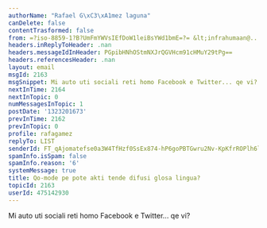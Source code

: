 ```yaml
---
authorName: "Rafael G\xC3\xA1mez laguna"
canDelete: false
contentTrasformed: false
from: =?iso-8859-1?B?UmFmYWVsIEfDoW1leiBsYWd1bmE=?= &lt;infrahumaan@...&gt;
headers.inReplyToHeader: .nan
headers.messageIdInHeader: PGpibHNhOStmNXJrQGVHcm91cHMuY29tPg==
headers.referencesHeader: .nan
layout: email
msgId: 2163
msgSnippet: Mi auto uti sociali reti homo Facebook e Twitter... qe vi?
nextInTime: 2164
nextInTopic: 0
numMessagesInTopic: 1
postDate: '1323201673'
prevInTime: 2162
prevInTopic: 0
profile: rafagamez
replyTo: LIST
senderId: FT_qAjomatefse0a3W4TfHzf0SsEx874-hP6goPBTGwru2Nv-KpKfrROPlh6lQUci_y2JWM_WbjzVd5B2H9c_KMqBTFzu2zWWDBknp5uqXv3U1sblk86WNwIpvwr4LBY2Aw9r7PgGCL68oM
spamInfo.isSpam: false
spamInfo.reason: '6'
systemMessage: true
title: Qo-mode pe pote akti tende difusi glosa lingua?
topicId: 2163
userId: 475142930
---
```


Mi auto uti sociali reti homo Facebook e Twitter... qe vi?


